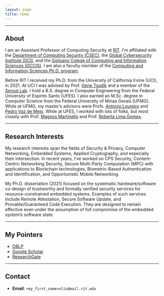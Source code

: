 ```yaml
---
layout: page
title: Home
---
```


___

## About

I am an Assistant Professor of Computing Security at [RIT](rit.edu).
I'm affiliated with the [Department of Computing Security (CSEC)](https://www.rit.edu/computing/department-computing-security), the [Global Cybersecurity Institute (GCI)](https://www.rit.edu/cybersecurity/facilities), and the [Golisano Colege of Computing and Information Sciences (GCCIS)](https://www.rit.edu/computing/).
I am also a faculty member of the [Computing and Information Sciences Ph.D. program](https://www.rit.edu/study/computing-and-information-sciences-phd).

Before RIT I received my Ph.D. from the University of California Irvine (UCI), in 2021.
At UCI I was advised by Prof. [Gene Tsudik](https://www.ics.uci.edu/~gts/) and a member of the [Sprout Lab](http://sprout.ics.uci.edu/).
I hold a B.S. degree in Computer Engineering from the Federal University of Espirito Santo (UFES).
I also earned an M.Sc. degree in Computer Science from the Federal University of Minas Gerais (UFMG).
While at UFMG, my master’s advisors were Profs. [Antonio Loureiro](https://homepages.dcc.ufmg.br/~loureiro/)  and [Pedro Vaz de Melo](https://homepages.dcc.ufmg.br/~olmo/wordpress/).
While at UFES, I worked with lots of folks, but most closely with Prof. [Magnos Martinello](http://www.inf.ufes.br/~magnos/) and Prof. [Roberta Lima Gomes](http://www.inf.ufes.br/~rgomes/index_e.html).

___

## Research Interests

My research interests span the fields of Security & Privacy, Computer Networking, Embedded Systems, Applied Cryptography, and especially their intersection.
In recent years, I’ve worked on CPS Security, Content-Centric Networking Security, Secure Multi-Party Computation (MPC) with applications to Blockchain technologies, Biometric-Based Authentication and Identification, and Opportunistic Mobile Networking.

My Ph.D. dissertation (2021) focused on the systematic hardware/software co-design of trustworthy and formally verified security services for resource-constrained embedded systems.
Examples of such services include Remote Attestation, Secure Software Update, and Provable/Guaranteed Code Execution.
They are designed to remain effective even under the assumption of full compromise of the embedded system’s software state.

<!--
___


## News

+ **[2021-08-11]** Started as an Assistant Professor at RIT!
+ **[2021-06-21]** I have successfully defended my Ph.D. Thesis: Verifiable Integrity and Availability for Code and Execution in Simple Embedded Systems!
+ **[2021-05-15]** I will be serving on NDSS 2022 and AsiaCCS 2022 Program Committees!
-->
___


## My Pointers

+ [DBLP](https://dblp.org/pid/173/5375.html)
+ [Google Scholar](https://scholar.google.com/citations?user=2ITEX20AAAAJ&hl=en&oi=ao)
+ [ResearchGate](https://www.researchgate.net/profile/Ivan_De_Oliveira_Nunes2)

___

## Contact
+ **Email**: `<my_first_name>oliv@mail.rit.edu`

